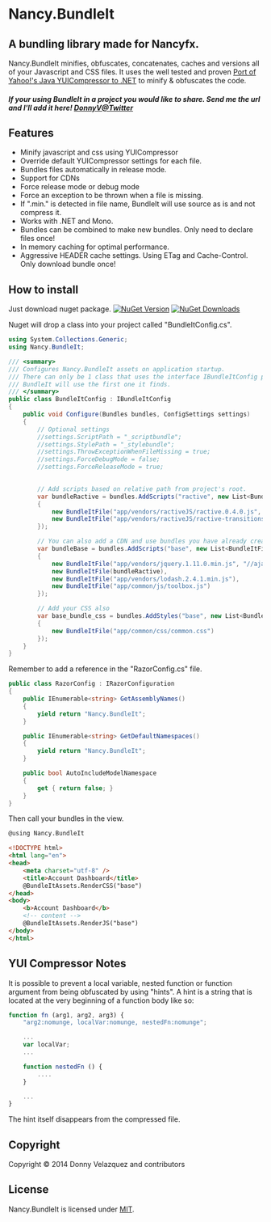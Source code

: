 # Nancy.BundleIt
## A bundling library made for Nancyfx.

Nancy.BundleIt minifies, obfuscates, concatenates, caches and versions all of your Javascript and CSS files.
It uses the well tested and proven [Port of Yahoo!'s Java YUICompressor to .NET](https://github.com/PureKrome/YUICompressor.NET) to minify & obfuscates the code.

##### If your using BundleIt in a project you would like to share. Send me the url and I'll add it here! [DonnyV@Twitter](https://twitter.com/Donny_V)

## Features

 * Minify javascript and css using YUICompressor
 * Override default YUICompressor settings for each file.
 * Bundles files automatically in release mode.
 * Support for CDNs
 * Force release mode or debug mode
 * Force an exception to be thrown when a file is missing.
 * If ".min." is detected in file name, BundleIt will use source as is and not compress it.
 * Works with .NET and Mono.
 * Bundles can be combined to make new bundles. Only need to declare files once!
 * In memory caching for optimal performance.
 * Aggressive HEADER cache settings. Using ETag and Cache-Control. Only download bundle once!

## How to install

Just download nuget package. [![NuGet Version](http://img.shields.io/nuget/v/Nancy.BundleIt.svg?style=flat)](https://www.nuget.org/packages/Nancy.BundleIt/) [![NuGet Downloads](http://img.shields.io/nuget/dt/Nancy.BundleIt.svg?style=flat)](https://www.nuget.org/packages/Nancy.BundleIt/)

Nuget will drop a class into your project called "BundleItConfig.cs".
```csharp
using System.Collections.Generic;
using Nancy.BundleIt;

/// <summary>
/// Configures Nancy.BundleIt assets on application startup.
/// There can only be 1 class that uses the interface IBundleItConfig per project. 
/// BundleIt will use the first one it finds.
/// </summary>
public class BundleItConfig : IBundleItConfig
{
	public void Configure(Bundles bundles, ConfigSettings settings)
	{
		// Optional settings
		//settings.ScriptPath = "_scriptbundle";
		//settings.StylePath = "_stylebundle";
		//settings.ThrowExceptionWhenFileMissing = true;
		//settings.ForceDebugMode = false;
		//settings.ForceReleaseMode = true;
		

		// Add scripts based on relative path from project's root.
		var bundleRactive = bundles.AddScripts("ractive", new List<BundleItFile>
		{
			new BundleItFile("app/vendors/ractiveJS/ractive.0.4.0.js", "app/vendors/ractiveJS/ractive.0.4.0.min.js"),
			new BundleItFile("app/vendors/ractiveJS/ractive-transitions-fade.js")
		});

		// You can also add a CDN and use bundles you have already created.
		var bundleBase = bundles.AddScripts("base", new List<BundleItFile>
		{
			new BundleItFile("app/vendors/jquery.1.11.0.min.js", "//ajax.googleapis.com/ajax/libs/jquery/1.11.1/jquery.min.js", true),
			new BundleItFile(bundleRactive),
			new BundleItFile("app/vendors/lodash.2.4.1.min.js"),
			new BundleItFile("app/common/js/toolbox.js")
		});

		// Add your CSS also
		var base_bundle_css = bundles.AddStyles("base", new List<BundleItFile>
		{
			new BundleItFile("app/common/css/common.css")
		});
	}
}
```

Remember to add a reference in the "RazorConfig.cs" file.
```csharp
public class RazorConfig : IRazorConfiguration
{
    public IEnumerable<string> GetAssemblyNames()
    {
        yield return "Nancy.BundleIt";
    }

    public IEnumerable<string> GetDefaultNamespaces()
    {
        yield return "Nancy.BundleIt";
    }

    public bool AutoIncludeModelNamespace
    {
        get { return false; }
    }
}
```

Then call your bundles in the view.
```html
@using Nancy.BundleIt

<!DOCTYPE html>
<html lang="en">
<head>
    <meta charset="utf-8" />
    <title>Account Dashboard</title>
    @BundleItAssets.RenderCSS("base")
</head>
<body>
    <b>Account Dashboard</b>
    <!-- content -->
    @BundleItAssets.RenderJS("base")
</body>
</html>
```

## YUI Compressor Notes
It is possible to prevent a local variable, nested function or function
argument from being obfuscated by using "hints". A hint is a string that
is located at the very beginning of a function body like so:
    
```javascript
function fn (arg1, arg2, arg3) {
    "arg2:nomunge, localVar:nomunge, nestedFn:nomunge";

    ...
    var localVar;
    ...

    function nestedFn () {
        ....
    }

    ...
}
```
The hint itself disappears from the compressed file.

## Copyright

Copyright © 2014 Donny Velazquez and contributors

## License

Nancy.BundleIt is licensed under [MIT](http://www.opensource.org/licenses/mit-license.php "Read more about the MIT license form").
